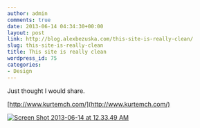 ```yaml
---
author: admin
comments: true
date: 2013-06-14 04:34:30+00:00
layout: post
link: http://blog.alexbezuska.com/this-site-is-really-clean/
slug: this-site-is-really-clean
title: This site is really clean
wordpress_id: 75
categories:
- Design
---
```


Just thought I would share.

[http://www.kurtemch.com/](http://www.kurtemch.com/)

[![Screen Shot 2013-06-14 at 12.33.49 AM](/images/2013/06/Screen-Shot-2013-06-14-at-12.33.49-AM.png)](http://www.kurtemch.com/)
